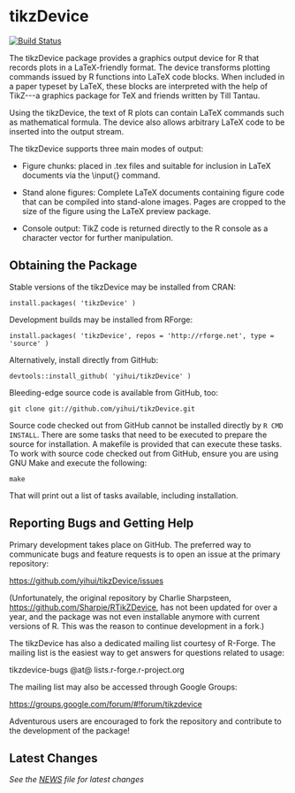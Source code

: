 tikzDevice
==========

[![Build Status](https://travis-ci.org/yihui/tikzDevice.png)](https://travis-ci.org/yihui/tikzDevice)

The tikzDevice package provides a graphics output device for R that records
plots in a LaTeX-friendly format. The device transforms plotting commands
issued by R functions into LaTeX code blocks. When included in a paper typeset
by LaTeX, these blocks are interpreted with the help of TikZ---a graphics
package for TeX and friends written by Till Tantau.

Using the tikzDevice, the text of R plots can contain LaTeX commands such as
mathematical formula. The device also allows arbitrary LaTeX code to be
inserted into the output stream.

The tikzDevice supports three main modes of output:

  - Figure chunks: placed in .tex files and suitable for inclusion in LaTeX
    documents via the \input{} command.

  - Stand alone figures: Complete LaTeX documents containing figure code that
    can be compiled into stand-alone images. Pages are cropped to the size of
    the figure using the LaTeX preview package.

  - Console output: TikZ code is returned directly to the R console as a
    character vector for further manipulation.


Obtaining the Package
---------------------

Stable versions of the tikzDevice may be installed from CRAN:

    install.packages( 'tikzDevice' )

Development builds may be installed from RForge:

    install.packages( 'tikzDevice', repos = 'http://rforge.net', type = 'source' )

Alternatively, install directly from GitHub:

    devtools::install_github( 'yihui/tikzDevice' )

Bleeding-edge source code is available from GitHub, too:

    git clone git://github.com/yihui/tikzDevice.git

Source code checked out from GitHub cannot be installed directly by
`R CMD INSTALL`. There are some tasks that need to be executed to prepare the
source for installation. A makefile is provided that can execute these tasks.
To work with source code checked out from GitHub, ensure you are using GNU Make
and execute the following:

    make

That will print out a list of tasks available, including installation.


Reporting Bugs and Getting Help
-------------------------------

Primary development takes place on GitHub.  The preferred way to communicate
bugs and feature requests is to open an issue at the primary repository:

  https://github.com/yihui/tikzDevice/issues

(Unfortunately, the original repository by Charlie Sharpsteen,
https://github.com/Sharpie/RTikZDevice, has not been updated for over a year,
and the package was not even installable anymore with current versions of R.
This was the reason to continue development in a fork.)

The tikzDevice has also a dedicated mailing list courtesy of R-Forge.  The
mailing list is the easiest way to get answers for questions related
to usage:

  tikzdevice-bugs @at@ lists.r-forge.r-project.org

The mailing list may also be accessed through Google Groups:

  https://groups.google.com/forum/#!forum/tikzdevice

Adventurous users are encouraged to fork the repository and contribute
to the development of the package!


Latest Changes
--------------

*See the [NEWS][2] file for latest changes*

  [2]:https://github.com/yihui/tikzDevice/blob/master/NEWS.md
